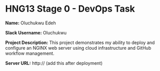 # HNG13 Stage 0 - DevOps Task

**Name:** Oluchukwu Edeh

**Slack Username:** Oluchukwu

**Project Description:** This project demonstrates my ability to deploy
and configure an NGINX web server using cloud infrastructure and GitHub
workflow management.

**Server URL:** http://<your-server-ip>  (add this after deployment)


